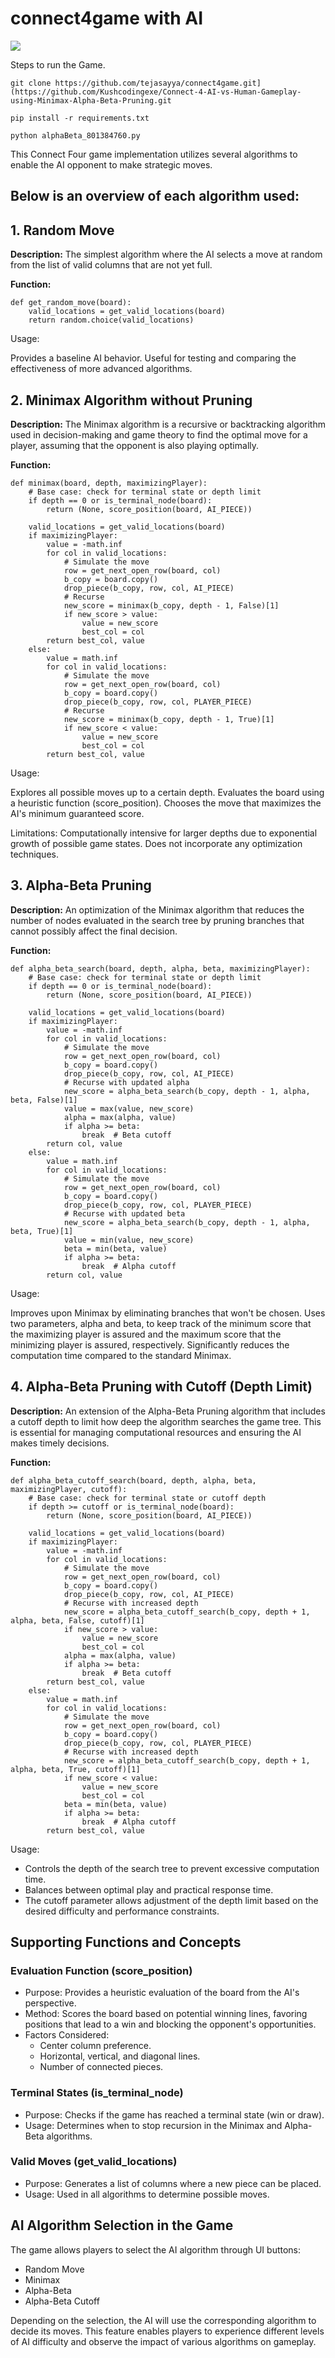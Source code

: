 # connect4game with AI


![](https://github.com/tejasayya/connect4game/blob/main/assets/Alpha-Beta-pygame.gif)




Steps to run the Game.
```
git clone https://github.com/tejasayya/connect4game.git](https://github.com/Kushcodingexe/Connect-4-AI-vs-Human-Gameplay-using-Minimax-Alpha-Beta-Pruning.git
```

```
pip install -r requirements.txt
```

```
python alphaBeta_801384760.py
```







This Connect Four game implementation utilizes several algorithms to enable the AI opponent to make strategic moves. 

## Below is an overview of each algorithm used:

## 1. Random Move
**Description:** The simplest algorithm where the AI selects a move at random from the list of valid columns that are not yet full.

**Function:**

```
def get_random_move(board):
    valid_locations = get_valid_locations(board)
    return random.choice(valid_locations)
```
Usage:

Provides a baseline AI behavior.
Useful for testing and comparing the effectiveness of more advanced algorithms.


## 2. Minimax Algorithm without Pruning
**Description:** The Minimax algorithm is a recursive or backtracking algorithm used in decision-making and game theory to find the optimal move for a player, assuming that the opponent is also playing optimally.

**Function:**

```
def minimax(board, depth, maximizingPlayer):
    # Base case: check for terminal state or depth limit
    if depth == 0 or is_terminal_node(board):
        return (None, score_position(board, AI_PIECE))
    
    valid_locations = get_valid_locations(board)
    if maximizingPlayer:
        value = -math.inf
        for col in valid_locations:
            # Simulate the move
            row = get_next_open_row(board, col)
            b_copy = board.copy()
            drop_piece(b_copy, row, col, AI_PIECE)
            # Recurse
            new_score = minimax(b_copy, depth - 1, False)[1]
            if new_score > value:
                value = new_score
                best_col = col
        return best_col, value
    else:
        value = math.inf
        for col in valid_locations:
            # Simulate the move
            row = get_next_open_row(board, col)
            b_copy = board.copy()
            drop_piece(b_copy, row, col, PLAYER_PIECE)
            # Recurse
            new_score = minimax(b_copy, depth - 1, True)[1]
            if new_score < value:
                value = new_score
                best_col = col
        return best_col, value

```

Usage:

Explores all possible moves up to a certain depth.
Evaluates the board using a heuristic function (score_position).
Chooses the move that maximizes the AI's minimum guaranteed score.


Limitations:
Computationally intensive for larger depths due to exponential growth of possible game states.
Does not incorporate any optimization techniques.


## 3. Alpha-Beta Pruning
**Description:** An optimization of the Minimax algorithm that reduces the number of nodes evaluated in the search tree by pruning branches that cannot possibly affect the final decision.

**Function:**

```
def alpha_beta_search(board, depth, alpha, beta, maximizingPlayer):
    # Base case: check for terminal state or depth limit
    if depth == 0 or is_terminal_node(board):
        return (None, score_position(board, AI_PIECE))
    
    valid_locations = get_valid_locations(board)
    if maximizingPlayer:
        value = -math.inf
        for col in valid_locations:
            # Simulate the move
            row = get_next_open_row(board, col)
            b_copy = board.copy()
            drop_piece(b_copy, row, col, AI_PIECE)
            # Recurse with updated alpha
            new_score = alpha_beta_search(b_copy, depth - 1, alpha, beta, False)[1]
            value = max(value, new_score)
            alpha = max(alpha, value)
            if alpha >= beta:
                break  # Beta cutoff
        return col, value
    else:
        value = math.inf
        for col in valid_locations:
            # Simulate the move
            row = get_next_open_row(board, col)
            b_copy = board.copy()
            drop_piece(b_copy, row, col, PLAYER_PIECE)
            # Recurse with updated beta
            new_score = alpha_beta_search(b_copy, depth - 1, alpha, beta, True)[1]
            value = min(value, new_score)
            beta = min(beta, value)
            if alpha >= beta:
                break  # Alpha cutoff
        return col, value

```


Usage:

Improves upon Minimax by eliminating branches that won't be chosen.
Uses two parameters, alpha and beta, to keep track of the minimum score that the maximizing player is assured and the maximum score that the minimizing player is assured, respectively.
Significantly reduces the computation time compared to the standard Minimax.


## 4. Alpha-Beta Pruning with Cutoff (Depth Limit)

**Description:** An extension of the Alpha-Beta Pruning algorithm that includes a cutoff depth to limit how deep the algorithm searches the game tree. This is essential for managing computational resources and ensuring the AI makes timely decisions.

**Function:**

```
def alpha_beta_cutoff_search(board, depth, alpha, beta, maximizingPlayer, cutoff):
    # Base case: check for terminal state or cutoff depth
    if depth >= cutoff or is_terminal_node(board):
        return (None, score_position(board, AI_PIECE))
    
    valid_locations = get_valid_locations(board)
    if maximizingPlayer:
        value = -math.inf
        for col in valid_locations:
            # Simulate the move
            row = get_next_open_row(board, col)
            b_copy = board.copy()
            drop_piece(b_copy, row, col, AI_PIECE)
            # Recurse with increased depth
            new_score = alpha_beta_cutoff_search(b_copy, depth + 1, alpha, beta, False, cutoff)[1]
            if new_score > value:
                value = new_score
                best_col = col
            alpha = max(alpha, value)
            if alpha >= beta:
                break  # Beta cutoff
        return best_col, value
    else:
        value = math.inf
        for col in valid_locations:
            # Simulate the move
            row = get_next_open_row(board, col)
            b_copy = board.copy()
            drop_piece(b_copy, row, col, PLAYER_PIECE)
            # Recurse with increased depth
            new_score = alpha_beta_cutoff_search(b_copy, depth + 1, alpha, beta, True, cutoff)[1]
            if new_score < value:
                value = new_score
                best_col = col
            beta = min(beta, value)
            if alpha >= beta:
                break  # Alpha cutoff
        return best_col, value

```

Usage:

- Controls the depth of the search tree to prevent excessive computation time.
- Balances between optimal play and practical response time.
- The cutoff parameter allows adjustment of the depth limit based on the desired difficulty and performance constraints.



## Supporting Functions and Concepts
### Evaluation Function (score_position)
- Purpose: Provides a heuristic evaluation of the board from the AI's perspective.
- Method: Scores the board based on potential winning lines, favoring positions that lead to a win and blocking the opponent's opportunities.
- Factors Considered:
  - Center column preference.
  - Horizontal, vertical, and diagonal lines.
  - Number of connected pieces.

### Terminal States (is_terminal_node)
- Purpose: Checks if the game has reached a terminal state (win or draw).
- Usage: Determines when to stop recursion in the Minimax and Alpha-Beta algorithms.

### Valid Moves (get_valid_locations)
- Purpose: Generates a list of columns where a new piece can be placed.
- Usage: Used in all algorithms to determine possible moves.


## AI Algorithm Selection in the Game
The game allows players to select the AI algorithm through UI buttons:

- Random Move
- Minimax
- Alpha-Beta
- Alpha-Beta Cutoff

Depending on the selection, the AI will use the corresponding algorithm to decide its moves. This feature enables players to experience different levels of AI difficulty and observe the impact of various algorithms on gameplay.



